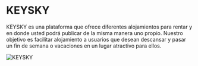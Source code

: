 # KEYSKY

KEYSKY es una plataforma que ofrece diferentes alojamientos para rentar y en donde usted podrá publicar de la misma manera uno propio. Nuestro objetivo es facilitar alojamiento a usuarios que desean descansar y pasar un fin de semana o vacaciones en un lugar atractivo para ellos.

  ![KEYSKY](https://user-images.githubusercontent.com/56312139/110967404-f2745d00-831b-11eb-9522-341d07b911a1.jpg)

